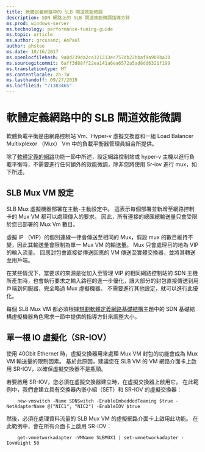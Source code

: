 ```yaml
---
title: 軟體定義網路中的 SLB 閘道效能微調
description: SDN 網路上的 SLB 閘道效能微調指導方針
ms.prod: windows-server
ms.technology: performance-tuning-guide
ms.topic: article
ms.author: grcusanz; AnPaul
author: phstee
ms.date: 10/16/2017
ms.openlocfilehash: 9a0d239da2ca321333ec757db22bbaf9a9b8ba30
ms.sourcegitcommit: 6aff3d88ff22ea141a6ea6572a5ad8dd6321f199
ms.translationtype: MT
ms.contentlocale: zh-TW
ms.lasthandoff: 09/27/2019
ms.locfileid: "71383465"
---
```

# <a name="slb-gateway-performance-tuning-in-software-defined-networks"></a>軟體定義網路中的 SLB 閘道效能微調

軟體負載平衡是由網路控制站 Vm、Hyper-v 虛擬交換器和一組 Load Balancer Multixplexor （Mux） Vm 中的負載平衡器管理員組合所提供。

除了[軟體定義的網路](index.md)功能一節中所述，設定網路控制站或 hyper-v 主機以進行負載平衡時，不需要進行任何額外的效能微調，除非您將使用 Sr-iov 進行 mux，如下所述。

## <a name="slb-mux-vm-configuration"></a>SLB Mux VM 設定

SLB Mux 虛擬機器部署在主動-主動設定中。  這表示每個部署並新增至網路控制卡的 Mux VM 都可以處理傳入的要求。  因此，所有連接的總匯總輸送量只會受限於您已部署的 Mux Vm 數目。  

虛擬 IP （VIP）的個別連線一律會傳送至相同的 Mux，假設 mux 的數目維持不變，因此其輸送量會限制為單一 Mux VM 的輸送量。  Mux 只會處理目的地為 VIP 的輸入流量。  回應封包會直接從傳送回應的 VM 傳送至實體交換器，並將其轉送至用戶端。

在某些情況下，當要求的來源是從加入至管理 VIP 的相同網路控制站的 SDN 主機所產生時，也會執行要求之輸入路徑的進一步優化，讓大部分的封包直接傳送到用戶端到伺服器，完全略過 Mux 虛擬機器。  不需要進行其他設定，就可以進行此優化。

每個 SLB Mux VM 都必須根據[規劃軟體定義網路基礎結構](../../../../networking/sdn/plan/Plan-a-Software-Defined-Network-Infrastructure.md)主題中的 SDN 基礎結構虛擬機器角色需求一節中提供的指導方針來調整大小。

## <a name="single-root-io-virtualization-sr-iov"></a>單一根 IO 虛擬化（SR-IOV）

使用 40Gbit Ethernet 時，虛擬交換器用來處理 Mux VM 封包的功能會成為 Mux VM 輸送量的限制因素。  基於此原因，建議您在 SLB VM 的 VM 網路介面卡上啟用 SR-IOV，以確保虛擬交換器不是瓶頸。

若要啟用 SR-IOV，您必須在虛擬交換器建立時，在虛擬交換器上啟用它。  在此範例中，我們會建立具有交換器內嵌小組（SET）和 SR-IOV 的虛擬交換器：
``` syntax
    new-vmswitch -Name SDNSwitch -EnableEmbeddedTeaming $true -NetAdapterName @("NIC1", "NIC2") -EnableIOV $true
```
然後，必須在處理資料流量的 SLB Mux VM 的虛擬網路介面卡上啟用此功能。  在此範例中，會在所有介面卡上啟用 SR-IOV：
``` syntax
    get-vmnetworkadapter -VMName SLBMUX1 | set-vmnetworkadapter -IovWeight 50
```
